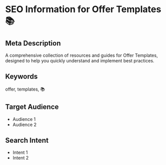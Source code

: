 # SEO Information for Offer Templates 📚

## Meta Description
A comprehensive collection of resources and guides for Offer Templates, designed to help you quickly understand and implement best practices.

## Keywords
offer, templates, 📚

## Target Audience
- Audience 1
- Audience 2

## Search Intent
- Intent 1
- Intent 2
